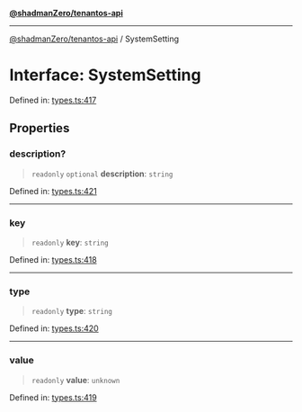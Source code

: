 [**@shadmanZero/tenantos-api**](../README.md)

***

[@shadmanZero/tenantos-api](../globals.md) / SystemSetting

# Interface: SystemSetting

Defined in: [types.ts:417](https://github.com/shadmanZero/tenantos-api/blob/1519ecac4035082956b06ca1cf266b8ad4cc7904/src/types.ts#L417)

## Properties

### description?

> `readonly` `optional` **description**: `string`

Defined in: [types.ts:421](https://github.com/shadmanZero/tenantos-api/blob/1519ecac4035082956b06ca1cf266b8ad4cc7904/src/types.ts#L421)

***

### key

> `readonly` **key**: `string`

Defined in: [types.ts:418](https://github.com/shadmanZero/tenantos-api/blob/1519ecac4035082956b06ca1cf266b8ad4cc7904/src/types.ts#L418)

***

### type

> `readonly` **type**: `string`

Defined in: [types.ts:420](https://github.com/shadmanZero/tenantos-api/blob/1519ecac4035082956b06ca1cf266b8ad4cc7904/src/types.ts#L420)

***

### value

> `readonly` **value**: `unknown`

Defined in: [types.ts:419](https://github.com/shadmanZero/tenantos-api/blob/1519ecac4035082956b06ca1cf266b8ad4cc7904/src/types.ts#L419)
